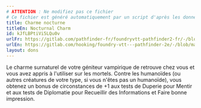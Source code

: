 ```yaml
---
# ATTENTION : Ne modifiez pas ce fichier
# Ce fichier est généré automatiquement par un script d'après les données du module Foundry VTT officiel et de sa traduction
title: Charme nocturne
titleEn: Nocturnal Charm
id: kJfLBPtiVi5LQu0v
urlFr: https://gitlab.com/pathfinder-fr/foundryvtt-pathfinder2-fr/-/blob/master/data/feats/kJfLBPtiVi5LQu0v.htm
urlEn: https://gitlab.com/hooking/foundry-vtt---pathfinder-2e/-/blob/master/packs/data/feats.db/nocturnal-charm.json
layout: dons
---
```

Le charme surnaturel de votre géniteur vampirique de retrouve chez vous et vous avez appris à l'utiliser sur les mortels. Contre les humanoïdes (ou autres créatures de votre type, si vous n'êtes pas un humanoïde), vous obtenez un bonus de circonstances de +1 aux tests de Duperie pour Mentir et aux tests de Diplomatie pour Recueillir des Informations et Faire bonne impression.
